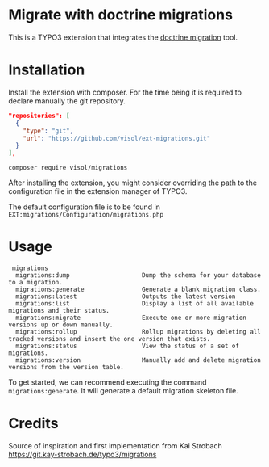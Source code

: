 # Migrate with doctrine migrations

This is a TYPO3 extension that integrates the [doctrine migration](https://www.doctrine-project.org/projects/migrations.html) tool.

# Installation

Install the extension with composer. For the time being it is required to declare manually the git repository.

```json
"repositories": [
  {
    "type": "git",
    "url": "https://github.com/visol/ext-migrations.git"
  }
],
```

```shell
composer require visol/migrations
```

After installing the extension, you might consider overriding the path to the configuration file in the extension manager of TYPO3.

The default configuration file is to be found in `EXT:migrations/Configuration/migrations.php`

# Usage

````shell
 migrations
  migrations:dump                    Dump the schema for your database to a migration.
  migrations:generate                Generate a blank migration class.
  migrations:latest                  Outputs the latest version
  migrations:list                    Display a list of all available migrations and their status.
  migrations:migrate                 Execute one or more migration versions up or down manually.
  migrations:rollup                  Rollup migrations by deleting all tracked versions and insert the one version that exists.
  migrations:status                  View the status of a set of migrations.
  migrations:version                 Manually add and delete migration versions from the version table.
````

To get started, we can recommend executing the command `migrations:generate`. It will generate a default migration skeleton file.

# Credits

Source of inspiration and first implementation from Kai Strobach
https://git.kay-strobach.de/typo3/migrations
